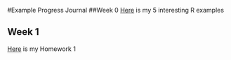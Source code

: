 #Example Progress Journal
##Week 0
[Here](files/example_homework_0.html) is my 5 interesting R examples

## Week 1
[Here](files/HW1.html) is my Homework 1
